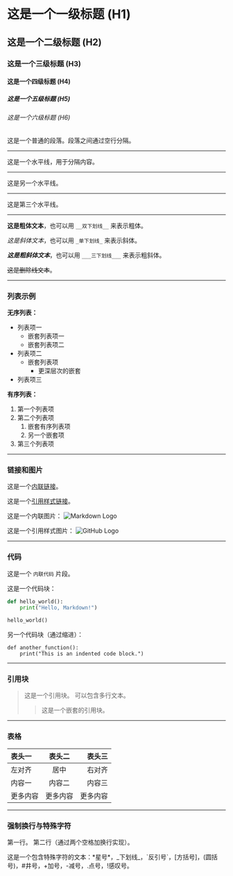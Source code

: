 
# 这是一个一级标题 (H1)

## 这是一个二级标题 (H2)

### 这是一个三级标题 (H3)

#### 这是一个四级标题 (H4)

##### 这是一个五级标题 (H5)

###### 这是一个六级标题 (H6)

这是一个普通的段落。段落之间通过空行分隔。

---

这是一个水平线，用于分隔内容。

***

这是另一个水平线。

___

这是第三个水平线。

---

**这是粗体文本**，也可以用 `__双下划线__` 来表示粗体。

*这是斜体文本*，也可以用 `_单下划线_` 来表示斜体。

***这是粗斜体文本***，也可以用 `___三下划线___` 来表示粗斜体。

~~这是删除线文本~~。

---

### 列表示例

**无序列表：**

*   列表项一
    *   嵌套列表项一
    *   嵌套列表项二
*   列表项二
    *   嵌套列表项
        *   更深层次的嵌套
*   列表项三

**有序列表：**

1.  第一个列表项
2.  第二个列表项
    1.  嵌套有序列表项
    2.  另一个嵌套项
3.  第三个列表项

---

### 链接和图片

这是一个[内联链接](https://www.example.com "这是一个示例网站")。

这是一个[引用样式链接][example_link]。

这是一个内联图片：
![Markdown Logo](https://www.markdown.cn/images/logo.png "Markdown Logo")

这是一个引用样式图片：
![GitHub Logo][github_logo]

[example_link]: https://www.another-example.com "另一个示例网站"
[github_logo]: https://github.githubassets.com/images/modules/logos_page/GitHub-Mark.png "GitHub 标志"

---

### 代码

这是一个 `内联代码` 片段。

这是一个代码块：

```python
def hello_world():
    print("Hello, Markdown!")

hello_world()
```

另一个代码块（通过缩进）：

    def another_function():
        print("This is an indented code block.")

---

### 引用块

> 这是一个引用块。
> 可以包含多行文本。
>
> > 这是一个嵌套的引用块。

---

### 表格

| 表头一 | 表头二 | 表头三 |
| :----- | :----: | -----: |
| 左对齐 | 居中   | 右对齐 |
| 内容一 | 内容二 | 内容三 |
| 更多内容 | 更多内容 | 更多内容 |

---

### 强制换行与特殊字符

第一行。
第二行（通过两个空格加换行实现）。

这是一个包含特殊字符的文本：\*星号\*，\_下划线\_，\`反引号\`，\[方括号\]，\(圆括号\)，\#井号，\+加号，\-减号，\.点号，\!感叹号。

